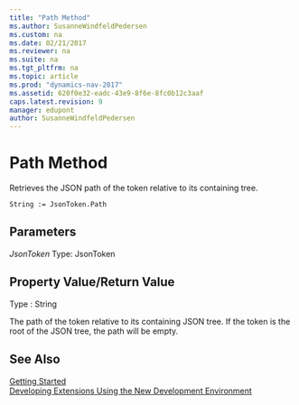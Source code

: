 ```yaml
---
title: "Path Method"
ms.author: SusanneWindfeldPedersen
ms.custom: na
ms.date: 02/21/2017
ms.reviewer: na
ms.suite: na
ms.tgt_pltfrm: na
ms.topic: article
ms.prod: "dynamics-nav-2017"
ms.assetid: 620f0e32-eadc-43e9-8f6e-8fc0b12c3aaf
caps.latest.revision: 9
manager: edupont
author: SusanneWindfeldPedersen
---
```


# Path Method

Retrieves the JSON path of the token relative to its containing tree.

```
String := JsonToken.Path
```

## Parameters
*JsonToken*
Type: JsonToken

## Property Value/Return Value
Type : String

The path of the token relative to its containing JSON tree.
If the token is the root of the JSON tree, the path will be empty.

<!-- //TODO:Link to JSONPath
[http://goessner.net/articles/JsonPath/](http://goessner.net/articles/JsonPath/)
-->

## See Also
[Getting Started](newdev-get-started.md)  
[Developing Extensions Using the New Development Environment](newdev-dev-overview.md)

